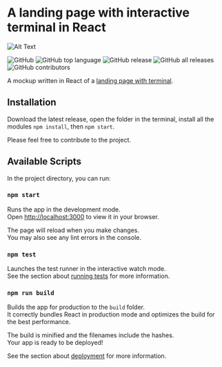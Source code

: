 # A landing page with interactive terminal in React
![Alt Text](https://media.giphy.com/media/v1.Y2lkPTc5MGI3NjExY3R1MWJka3YwdDhmNTZrNXF1OW9uajlwN3V4em5nZzd5MGQzcWhoOCZlcD12MV9pbnRlcm5hbF9naWZfYnlfaWQmY3Q9Zw/CM5PSpbbPpBD80QxJ5/giphy.gif)

![GitHub](https://img.shields.io/github/license/mattiaginoble/terminal-landing)
![GitHub top language](https://img.shields.io/github/languages/top/mattiaginoble/terminal-landing?logo=javascript)
![GitHub release](https://img.shields.io/github/v/release/mattiaginoble/terminal-landing.svg?color=green)
![GitHub all releases](https://img.shields.io/github/downloads/mattiaginoble/terminal-landing/total)
![GitHub contributors](https://img.shields.io/github/contributors/mattiaginoble/terminal-landing )

A mockup written in React of a [landing page with terminal](https://codesandbox.io/s/terminal-landing-cx846s/).

## Installation

Download the latest release, open the folder in the terminal, install all the modules `npm install`, then `npm start`.

Please feel free to contribute to the project.

## Available Scripts

In the project directory, you can run:

### `npm start`

Runs the app in the development mode.\
Open [http://localhost:3000](http://localhost:3000) to view it in your browser.

The page will reload when you make changes.\
You may also see any lint errors in the console.

### `npm test`

Launches the test runner in the interactive watch mode.\
See the section about [running tests](https://facebook.github.io/create-react-app/docs/running-tests) for more information.

### `npm run build`

Builds the app for production to the `build` folder.\
It correctly bundles React in production mode and optimizes the build for the best performance.

The build is minified and the filenames include the hashes.\
Your app is ready to be deployed!

See the section about [deployment](https://facebook.github.io/create-react-app/docs/deployment) for more information.
